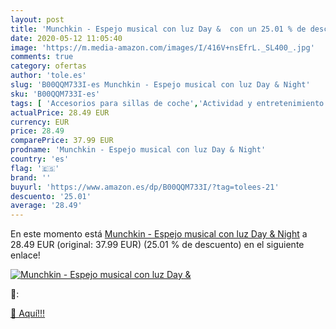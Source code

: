 ```yaml
---
layout: post
title: 'Munchkin - Espejo musical con luz Day &  con un 25.01 % de descuento'
date: 2020-05-12 11:05:40
image: 'https://m.media-amazon.com/images/I/416V+nsEfrL._SL400_.jpg'
comments: true
category: ofertas
author: 'tole.es'
slug: 'B00QQM733I-es Munchkin - Espejo musical con luz Day & Night'
sku: 'B00QQM733I-es'
tags: [ 'Accesorios para sillas de coche','Actividad y entretenimiento','Andadores','Bebé','Espejos para asientos traseros','Higiene y cuidado','Sillas de coche y accesorios','Toallitas húmedas para bebé','Toallitas y accesorios para bebé','munchkin', ]
actualPrice: 28.49 EUR
currency: EUR
price: 28.49
comparePrice: 37.99 EUR
prodname: 'Munchkin - Espejo musical con luz Day & Night'
country: 'es'
flag: '🇪🇸'
brand: ''
buyurl: 'https://www.amazon.es/dp/B00QQM733I/?tag=tolees-21'
descuento: '25.01'
average: '28.49'
---
```


En este momento está [Munchkin - Espejo musical con luz Day & Night](https://www.amazon.es/dp/B00QQM733I/?tag=tolees-21) a 28.49 EUR (original: 37.99 EUR) (25.01 %  de descuento) en el siguiente enlace!

[![Munchkin - Espejo musical con luz Day & ](https://m.media-amazon.com/images/I/416V+nsEfrL._SL400_.jpg)](https://www.amazon.es/dp/B00QQM733I/?tag=tolees-21)

🔎:


[🛒 Aquí!!!](https://www.amazon.es/dp/B00QQM733I/?tag=tolees-21)
